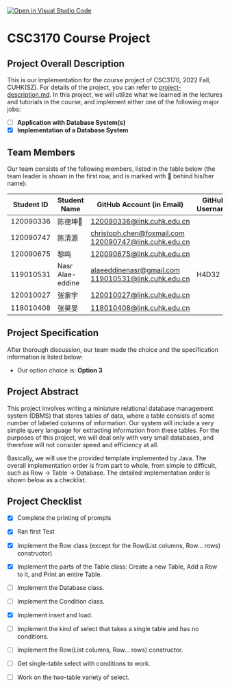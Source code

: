 [![Open in Visual Studio Code](https://classroom.github.com/assets/open-in-vscode-c66648af7eb3fe8bc4f294546bfd86ef473780cde1dea487d3c4ff354943c9ae.svg)](https://classroom.github.com/online_ide?assignment_repo_id=9434409&assignment_repo_type=AssignmentRepo)
# CSC3170 Course Project

## Project Overall Description

This is our implementation for the course project of CSC3170, 2022 Fall, CUHK(SZ). For details of the project, you can refer to [project-description.md](project-description.md). In this project, we will utilize what we learned in the lectures and tutorials in the course, and implement either one of the following major jobs:

<!-- Please fill in "x" to replace the blank space between "[]" to tick the todo item; it's ticked on the first one by default. -->

- [ ] **Application with Database System(s)**
- [x] **Implementation of a Database System**

## Team Members

Our team consists of the following members, listed in the table below (the team leader is shown in the first row, and is marked with 🚩 behind his/her name):

<!-- change the info below to be the real case -->

| Student ID | Student Name | GitHub Account (in Email) | GitHub Username |
| ---------- | ------------ | ------------------------- | ------------------------- |
| 120090336   | 陈德坤🚩    | 120090336@link.cuhk.edu.cn | |
| 120090747   | 陈清源    | christoph.chen@foxmail.com<br>120090747@link.cuhk.edu.cn   ||
| 120090675   | 黎鸣     | 120090675@link.cuhk.edu.cn     | |
| 119010531 |Nasr Alae-eddine| alaeeddinenasr@gmail.com<br>119010531@link.cuhk.edu.cn| H4D32 |
| 120010027  | 张家宇    | 120010027@link.cuhk.edu.cn     | |
| 118010408   | 张昊旻  | 118010408@link.cuhk.edu.cn     | |

## Project Specification

<!-- You should remove the terms/sentence that is not necessary considering your option/branch/difficulty choice -->

After thorough discussion, our team made the choice and the specification information is listed below:

- Our option choice is: **Option 3**


<!-- As for Option 2, our topic background specification can be found in [background-specification.md](background-specification.md). -->

## Project Abstract

This project involves writing a miniature relational database management system (DBMS) that stores tables of data, where a table consists of some number of labeled columns of information. Our system will include a very simple query language for extracting information from these tables. For the purposes of this project, we will deal only with very small databases, and therefore will not consider speed and efficiency at all.

Basically, we will use the provided template implemented by Java. The overall implementation order is from part to whole, from simple to difficult, such as Row -> Table -> Database. The detailed implementation order is shown below as a checklist.

## Project Checklist

- [x] Complete the printing of prompts

- [x] Ran first Test 

- [x] Implement the Row class (except for the Row(List<Column> columns, Row... rows) constructor)

- [x] Implement the parts of the Table class: Create a new Table, Add a Row to it, and Print an entire Table.

- [ ] Implement the Database class.
  
- [ ] Implement the Condition class.

- [x] Implement insert and load.

- [ ] Implement the kind of select that takes a single table and has no conditions.

- [ ] Implement the Row(List<Column> columns, Row... rows) constructor.

- [ ] Get single-table select with conditions to work.

- [ ] Work on the two-table variety of select.

<!-- TODO -->
